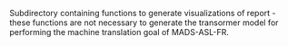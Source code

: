 Subdirectory containing functions to generate visualizations of report - these functions are not necessary to generate the transormer model for performing the machine translation goal of MADS-ASL-FR.
